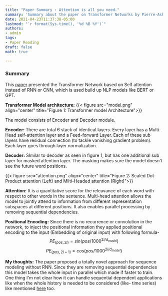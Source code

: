 ```yaml
---
title: "Paper Summary : Attention is all you need."
summary: 'Summary about the paper on Transformer Networks by Pierre-Ashish Vaswani et. al. from Google'
date: 2021-04-23T11:37:38-05:00
lastmod: "`r format(Sys.time(), '%d %B %Y')`"
authors:
- admin
tags:
- Paper Reading
draft: false
math: true

---
```


### Summary
This [paper](https://arxiv.org/pdf/1706.03762.pdf) presented the Transformer Network based on Self attention instead of RNN or CNN, which is used build up NLP models like BERT or GPT.


**Transformer Model architecture:**
{{< figure src="model.png" align="center"  title="Figure 1: Transformer model Architecture">}}

The model consists of Encoder and Decoder module.

**Encoder:**
There are total 6 stack of identical layers. Every layer has a Multi-Head self-attention layer and a Feed-forward Layer. Each of these sub layers have residual connection (to tackle vanishing gradient problem). Each layer goes through layer normalization.

**Decoder:**
SImilar to decoder as seen in figure 1, but has one additional sub layer for masked attention layer. The masking makes sure the model doesn't see the future word positions.

{{< figure src="attention.png" align="center"  title="Figure 2: Scaled Dot-Product attention (Left) and Milti-Headed attention (Right)">}}

**Attention:**
It is a quantitative score for the releavance of each word with respect to other words in the sentence. Multi-head attention allows the model to jointly attend to information from different representation subspaces at different positions. It also enables parallel processing by removing sequential dependencies.

**Positional Encoding:**
Since there is no recurrence or convolution in the network, to inject the positional information they applied positional encoding to the input (Embedding of original input) with following formula-
$$ PE_{(pos,2i)} = sin(pos/1000^{2i/d_{model}}) $$
$$ PE_{(pos,2i+1)} = cos(pos/1000^{2i/d_{model}}) $$

**My thoughts:**
The paper proposed a totally novel approach for sequence modeling without RNN. Since they are removing sequential dependencies this model takes the whole input in parallel which made if faster to train. One thing I'm not clear how it can handle sequential dependent applications like when the whole history is needed to be considered (like- time series) like mentioned [here](https://www.tensorflow.org/tutorials/text/transformer) too.
